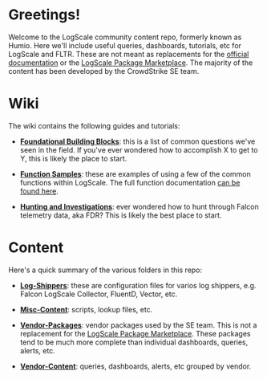 # Greetings!

Welcome to the LogScale community content repo, formerly known as Humio. Here we'll include useful queries, dashboards, tutorials, etc for LogScale and FLTR. These are not meant as replacements for the [official documentation](https://library.humio.com) or the [LogScale Package Marketplace](https://library.humio.com/humio-server/packages-marketplace.html). The majority of the content has been developed by the CrowdStrike SE team. 

# Wiki

The wiki contains the following guides and tutorials:

- **[Foundational Building Blocks](https://github.com/CrowdStrike/logscale-community-content/wiki/Foundational-Building-Blocks)**: this is a list of common questions we've seen in the field. If you've ever wondered how to accomplish X to get to Y, this is likely the place to start. 
 
- **[Function Samples](https://github.com/CrowdStrike/logscale-community-content/wiki/Function-Samples)**: these are examples of using a few of the common functions within LogScale. The full function documentation [can be found here](https://library.humio.com/falcon-logscale/functions.html). 

- **[Hunting and Investigations](https://github.com/CrowdStrike/logscale-community-content/wiki/Hunting-and-Investigations)**: ever wondered how to hunt through Falcon telemetry data, aka FDR? This is likely the best place to start. 

# Content

Here's a quick summary of the various folders in this repo:

- **[Log-Shippers](Log-Shippers)**: these are configuration files for varios log shippers, e.g. Falcon LogScale Collector, FluentD, Vector, etc.

- **[Misc-Content](Misc-Content)**: scripts, lookup files, etc. 

- **[Vendor-Packages](Vendor-Content)**: vendor packages used by the SE team. This is not a replacement for the [LogScale Package Marketplace](https://library.humio.com/humio-server/packages-marketplace.html). These packages tend to be much more complete than individual dashboards, queries, alerts, etc. 

- **[Vendor-Content](Vendor-Packages)**: queries, dashboards, alerts, etc grouped by vendor.
